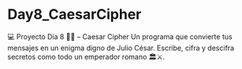 # Day8_CaesarCipher
💻 Proyecto Día 8 🔐📜 – Caesar Cipher Un programa que convierte tus mensajes en un enigma digno de Julio César. Escribe, cifra y descifra secretos como todo un emperador romano 🏛️⚔️.

